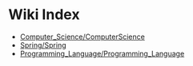 # Wiki Index
* [Computer_Science/ComputerScience](Computer_Science/ComputerScience)
* [Spring/Spring](Spring/Spring)
* [Programming_Language/Programming_Language](Programming_Language/Programming_Language)
